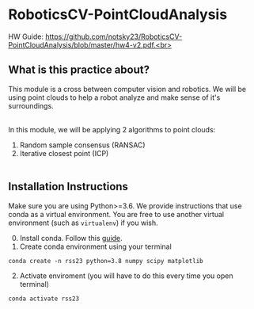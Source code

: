 # RoboticsCV-PointCloudAnalysis

HW Guide: https://github.com/notsky23/RoboticsCV-PointCloudAnalysis/blob/master/hw4-v2.pdf.<br><br>

## What is this practice about?<br>

This module is a cross between computer vision and robotics. We will be using point clouds to help a robot analyze and make sense of it's surroundings.<br><br>

In this module, we will be applying 2 algorithms to point clouds:<br>
1. Random sample consensus (RANSAC)<br>
2. Iterative closest point (ICP)<br><br>

## Installation Instructions
Make sure you are using Python>=3.6.  We provide instructions that use conda as
a virtual environment.  You are free to use another virtual environment (such as
`virtualenv`) if you wish.

0. Install conda.  Follow this [guide](https://docs.anaconda.com/anaconda/install/).
1. Create conda environment using your terminal
```shell
conda create -n rss23 python=3.8 numpy scipy matplotlib
```
2. Activate enviroment (you will have to do this every time you open terminal)
```shell
conda activate rss23
```
